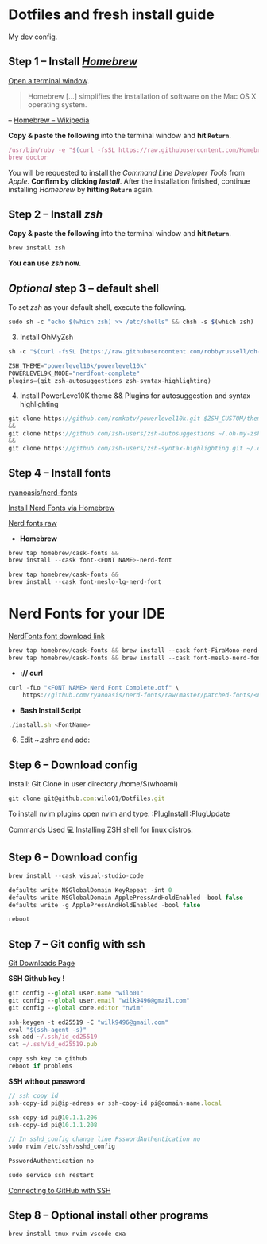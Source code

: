 # Dotfiles and fresh install guide

My dev config.

## **Step 1 – Install _[Homebrew](http://brew.sh/)_**

[Open a terminal window](http://www.youtube.com/watch?v=zw7Nd67_aFw).

> Homebrew [...] simplifies the installation of software on the Mac OS X operating system.

– [Homebrew – Wikipedia](http://en.wikipedia.org/wiki/Homebrew_%28package_management_software%29)

**Copy & paste the following** into the terminal window and **hit `Return`**.

```jsx
/usr/bin/ruby -e "$(curl -fsSL https://raw.githubusercontent.com/Homebrew/install/master/install)"
brew doctor
```

You will be requested to install the _Command Line Developer Tools_ from _Apple_. **Confirm by clicking _Install_**. After the installation finished, continue installing _Homebrew_ by **hitting `Return`** again.

## **Step 2 – Install _zsh_**

**Copy & paste the following** into the terminal window and **hit `Return`**.

```jsx
brew install zsh
```

**You can use _zsh_ now.**

## **_Optional_ step 3 – default shell**

To set _zsh_ as your default shell, execute the following.

```jsx
sudo sh -c "echo $(which zsh) >> /etc/shells" && chsh -s $(which zsh)
```

3. Install OhMyZsh

```jsx
sh -c "$(curl -fsSL [https://raw.githubusercontent.com/robbyrussell/oh-my-zsh/master/tools/install.sh](https://raw.githubusercontent.com/robbyrussell/oh-my-zsh/master/tools/install.sh))"
```

```jsx
ZSH_THEME="powerlevel10k/powerlevel10k"
POWERLEVEL9K_MODE="nerdfont-complete"
plugins=(git zsh-autosuggestions zsh-syntax-highlighting)
```

4. Install PowerLeve10K theme && Plugins for autosuggestion and syntax highlighting

```jsx
git clone https://github.com/romkatv/powerlevel10k.git $ZSH_CUSTOM/themes/powerlevel10k
&&
git clone https://github.com/zsh-users/zsh-autosuggestions ~/.oh-my-zsh/custom/plugins/zsh-autosuggestions
&&
git clone https://github.com/zsh-users/zsh-syntax-highlighting.git ~/.oh-my-zsh/custom/plugins/zsh-syntax-highlighting
```

## **Step 4 – Install fonts**

[ryanoasis/nerd-fonts](https://github.com/ryanoasis/nerd-fonts/tree/master/patched-fonts/FiraMono)

[Install Nerd Fonts via Homebrew](https://gist.github.com/davidteren/898f2dcccd42d9f8680ec69a3a5d350e)

[Nerd fonts raw](https://gist.githubusercontent.com/davidteren/898f2dcccd42d9f8680ec69a3a5d350e/raw/f0ad2522b87caf640c9d2d5a70ddd979d8d92458/nerd_fonts.sh)

- **Homebrew**

```jsx
brew tap homebrew/cask-fonts &&
brew install --cask font-<FONT NAME>-nerd-font

brew tap homebrew/cask-fonts &&
brew install --cask font-meslo-lg-nerd-font
```

# Nerd Fonts for your IDE

[NerdFonts font download link](https://www.nerdfonts.com/font-downloads)

```jsx
brew tap homebrew/cask-fonts && brew install --cask font-FiraMono-nerd-font**
brew tap homebrew/cask-fonts && brew install --cask font-meslo-nerd-font**
```

- **:// curl**

```jsx
curl -fLo "<FONT NAME> Nerd Font Complete.otf" \
    https://github.com/ryanoasis/nerd-fonts/raw/master/patched-fonts/<FONT_PATH>/complete/<FONT_NAME>%20Nerd%20Font%20Complete.otf
```

- **Bash Install Script**

```jsx
./install.sh <FontName>
```

6. Edit ~.zshrc and add:

## **Step 6 – Download config**

Install:
Git Clone in user directory /home/$(whoami)

```jsx
git clone git@github.com:wilo01/Dotfiles.git
```

To install nvim plugins open nvim and type:
:PlugInstall
:PlugUpdate

Commands Used 💻 Installing ZSH shell for linux distros:

## **Step 6 – Download config**

```jsx
brew install --cask visual-studio-code

defaults write NSGlobalDomain KeyRepeat -int 0
defaults write NSGlobalDomain ApplePressAndHoldEnabled -bool false
defaults write -g ApplePressAndHoldEnabled -bool false

reboot
```

## **Step 7 – Git config with ssh**

[Git Downloads Page](https://git-scm.com/downloads)

**SSH Github key !**

```jsx
git config --global user.name "wilo01"
git config --global user.email "wilk9496@gmail.com"
git config --global core.editor "nvim"

ssh-keygen -t ed25519 -C "wilk9496@gmail.com"
eval "$(ssh-agent -s)"
ssh-add ~/.ssh/id_ed25519
cat ~/.ssh/id_ed25519.pub

copy ssh key to github
reboot if problems
```

**SSH without password**

```jsx
// ssh copy id
ssh-copy-id pi@ip-adress or ssh-copy-id pi@domain-name.local

ssh-copy-id pi@10.1.1.206
ssh-copy-id pi@10.1.1.208

// In sshd_config change line PsswordAuthentication no
sudo nvim /etc/ssh/sshd_config

PsswordAuthentication no

sudo service ssh restart
```

[Connecting to GitHub with SSH](https://docs.github.com/en/github/authenticating-to-github/connecting-to-github-with-ssh)

## **Step 8 – Optional install other programs**

```jsx
brew install tmux nvim vscode exa
```
